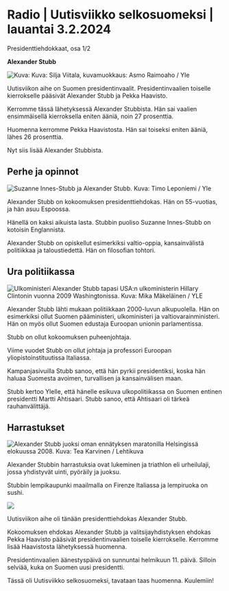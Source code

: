 # Radio \| Uutisviikko selkosuomeksi \| lauantai 3.2.2024

Presidenttiehdokkaat, osa 1/2

**Alexander Stubb**

![ Kuva: Kuva: Silja Viitala, kuvamuokkaus: Asmo Raimoaho / Yle](https://images.cdn.yle.fi/image/upload/c_crop,h_2016,w_3597,x_0,y_0/ar_1.7777777777777777,c_fill,g_faces,h_675,w_1200/dpr_1.0/q_auto:eco/f_auto/fl_lossy/v1706511789/39-122811565a538d0e65d9)

Uutisviikon aihe on Suomen presidentinvaalit. Presidentinvaalien toiselle kierrokselle pääsivät Alexander Stubb ja Pekka Haavisto.

Kerromme tässä lähetyksessä Alexander Stubbista. Hän sai vaalien ensimmäisellä kierroksella eniten ääniä, noin 27 prosenttia.

Huomenna kerromme Pekka Haavistosta. Hän sai toiseksi eniten ääniä, lähes 26 prosenttia.

Nyt siis lisää Alexander Stubbista.

## Perhe ja opinnot

![Suzanne Innes-Stubb ja Alexander Stubb. Kuva: Timo Leponiemi / Yle](https://images.cdn.yle.fi/image/upload/c_crop,h_2268,w_4031,x_0,y_0/ar_1.7777777777777777,c_fill,g_faces,h_675,w_1200/dpr_1.0/q_auto:eco/f_auto/fl_lossy/v1705748129/39-123077165aba608a8392)

Alexander Stubb on kokoomuksen presidenttiehdokas. Hän on 55-vuotias, ja hän asuu Espoossa.

Hänellä on kaksi aikuista lasta. Stubbin puoliso Suzanne Innes-Stubb on kotoisin Englannista.

Alexander Stubb on opiskellut esimerkiksi valtio-oppia, kansainvälistä politiikkaa ja taloustiedettä. Hän on filosofian tohtori.

## Ura politiikassa

![Ulkoministeri Alexander Stubb tapasi USA:n ulkoministerin Hillary Clintonin vuonna 2009 Washingtonissa. Kuva: Mika Mäkeläinen / YLE](https://images.cdn.yle.fi/image/upload/c_crop,h_430,w_766,x_0,y_69/ar_1.7777777777777777,c_fill,g_faces,h_675,w_1200/dpr_1.0/q_auto:eco/f_auto/fl_lossy/v1705333010/39-122813665a544c9c48a6)

Alexander Stubb lähti mukaan politiikkaan 2000-luvun alkupuolella. Hän on esimerkiksi ollut Suomen pääministeri, ulkoministeri ja valtiovarainministeri. Hän on myös ollut Suomen edustaja Euroopan unionin parlamentissa.

Stubb on ollut kokoomuksen puheenjohtaja.

Viime vuodet Stubb on ollut johtaja ja professori Euroopan yliopistoinstituutissa Italiassa.

Kampanjasivuilla Stubb sanoo, että hän pyrkii presidentiksi, koska hän haluaa Suomesta avoimen, turvallisen ja kansainvälisen maan.

Stubb kertoo Ylelle, että hänelle esikuva ulkopolitiikassa on Suomen entinen presidentti Martti Ahtisaari. Stubb sanoo, että Ahtisaari oli tärkeä rauhanvälittäjä.

## Harrastukset

![Alexander Stubb juoksi oman ennätyksen maratonilla Helsingissä elokuussa 2008. Kuva: Tea Karvinen / Lehtikuva](https://images.cdn.yle.fi/image/upload/c_crop,h_2250,w_4000,x_0,y_63/ar_1.7777777777777777,c_fill,g_faces,h_675,w_1200/dpr_1.0/q_auto:eco/f_auto/fl_lossy/v1706881374/39-123777165bcf0ed50436)

Alexander Stubbin harrastuksia ovat lukeminen ja triathlon eli urheilulaji, jossa yhdistyvät uinti, pyöräily ja juoksu.

Stubbin lempikaupunki maailmalla on Firenze Italiassa ja lempiruoka on sushi.

![](https://images.cdn.yle.fi/image/upload/c_crop,h_1080,w_1919,x_0,y_0/ar_1.7777777777777777,c_fill,g_faces,h_675,w_1200/dpr_1.0/q_auto:eco/f_auto/fl_lossy/v1706869262/39-123438865b6b269841c5)

Uutisviikon aihe oli tänään presidenttiehdokas Alexander Stubb.

Kokoomuksen ehdokas Alexander Stubb ja valitsijayhdistyksen ehdokas Pekka Haavisto pääsivät presidentinvaalien toiselle kierrokselle. Kerromme lisää Haavistosta lähetyksessä huomenna.

Presidentinvaalien äänestyspäivä on sunnuntai helmikuun 11. päivä. Silloin selviää, kuka on Suomen uusi presidentti.

Tässä oli Uutisviikko selkosuomeksi, tavataan taas huomenna. Kuulemiin!

